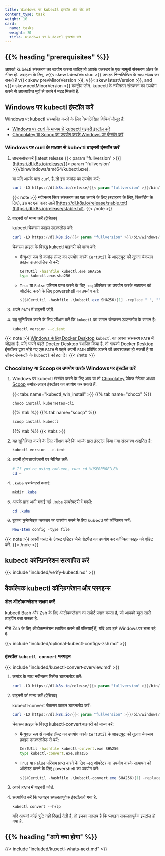 ```yaml
---
title: Windows पर kubectl इंस्टॉल और सेट करें
content_type: task
weight: 10
card:
  name: tasks
  weight: 20
  title: Windows पर kubectl इंस्टॉल करें
---
```


## {{% heading "prerequisites" %}}

आपको kubectl संस्करण का उपयोग करना चाहिए जो आपके क्लस्टर के एक मामूली संस्करण अंतर के भीतर हो. उदाहरण के लिए,  v{{< skew latestVersion >}} क्लाइंट निम्नलिखित के साथ संवाद कर सकते हैं v{{< skew prevMinorVersion >}}, v{{< skew latestVersion >}}, and v{{< skew nextMinorVersion >}} कण्ट्रोल प्लेन.
kubectl के नवीनतम संस्करण का उपयोग करने से अप्रत्याशित मुद्दों से बचने में मदद मिलती है.

## Windows पर kubectl इंस्टॉल करें

Windows पर kubectl संस्थापित करने के लिए निम्नलिखित विधियाँ मौजूद हैं:

- [Windows पर curl के माध्यम से kubectl बाइनरी इंस्टॉल करें](#Windows-पर-curl-के-माध्यम-से-kubectl-बाइनरी-इंस्टॉल-करें)
- [Chocolatey या Scoop का उपयोग करके Windows पर इंस्टॉल करें](#Chocolatey-या-Scoop-का-उपयोग-करके-Windows-पर-इंस्टॉल-करें)


### Windows पर curl के माध्यम से kubectl बाइनरी इंस्टॉल करें

1. डाउनलोड करें [latest release {{< param "fullversion" >}}](https://dl.k8s.io/release/{{< param "fullversion" >}}/bin/windows/amd64/kubectl.exe).

   या यदि आपके पास `curl` है, तो इस कमांड का उपयोग करें:

   ```powershell
   curl -LO https://dl.k8s.io/release/{{< param "fullversion" >}}/bin/windows/amd64/kubectl.exe
   ```

   {{< note >}}
   नवीनतम स्थिर संस्करण का पता लगाने के लिए (उदाहरण के लिए, स्क्रिप्टिंग के लिए), इस पर एक नज़र डालें [https://dl.k8s.io/release/stable.txt](https://dl.k8s.io/release/stable.txt).
   {{< /note >}}

1. बाइनरी को मान्य करें (ऐच्छिक)

   kubectl चेकसम फाइल डाउनलोड करें:

   ```powershell
   curl -LO https://dl.k8s.io/{{< param "fullversion" >}}/bin/windows/amd64/kubectl.exe.sha256
   ```

   चेकसम फ़ाइल के विरुद्ध kubectl बाइनरी को मान्य करें:

   - मैन्युअल रूप से कमांड प्रॉम्प्ट का उपयोग करके `CertUtil` के आउटपुट की तुलना चेकसम फ़ाइल डाउनलोडेड से करें:

     ```cmd
     CertUtil -hashfile kubectl.exe SHA256
     type kubectl.exe.sha256
     ```

   - `True` या `False` परिणाम प्राप्त करने के लिए `-eq` ऑपरेटर का उपयोग करके सत्यापन को ऑटोमेट करने के लिए powershell का उपयोग करें:

     ```powershell
     $($(CertUtil -hashfile .\kubectl.exe SHA256)[1] -replace " ", "") -eq $(type .\kubectl.exe.sha256)
     ```

1. अपने `PATH` में बाइनरी जोड़ें.

1. यह सुनिश्चित करने के लिए परीक्षण करें कि `kubectl` का समान संस्करण डाउनलोड के समान है:

   ```cmd
   kubectl version --client
   ```

{{< note >}}
[Windows के लिए Docker Desktop](https://docs.docker.com/docker-for-windows/#kubernetes) `kubectl` का अपना संस्करण `PATH` में जोड़ता है.
यदि आपने पहले Docker Desktop स्थापित किया है, तो आपको Docker Desktop इंस्टॉलर द्वारा जोड़े गए एक `PATH` से पहले अपनी `PATH` प्रविष्टि डालने की आवश्यकता हो सकती है या डॉकर डेस्कटॉप के `kubectl` को हटा दें।
{{< /note >}}

### Chocolatey या Scoop का उपयोग करके Windows पर इंस्टॉल करें

1. Windows पर kubectl इंस्टॉल करने के लिए आप या तो [Chocolatey](https://chocolatey.org) पैकेज मैनेजर अथवा [Scoop](https://scoop.sh) कमांड-लाइन इंस्टॉलर का उपयोग कर सकते हैं.

   {{< tabs name="kubectl_win_install" >}}
   {{% tab name="choco" %}}
   ```powershell
   choco install kubernetes-cli
   ```
   {{% /tab %}}
   {{% tab name="scoop" %}}
   ```powershell
   scoop install kubectl
   ```
   {{% /tab %}}
   {{< /tabs >}}


1. यह सुनिश्चित करने के लिए परीक्षण करें कि आपके द्वारा इंस्टॉल किया गया संस्करण अद्यतित है:

   ```powershell
   kubectl version --client
   ```

1. अपनी होम डायरेक्टरी पर नेविगेट करें:

   ```powershell
   # If you're using cmd.exe, run: cd %USERPROFILE%
   cd ~
   ```

1. `.kube` डायरेक्टरी बनाएं:

   ```powershell
   mkdir .kube
   ```

1. आपके द्वारा अभी बनाई गई `.kube` डायरेक्टरी में बदलें:

   ```powershell
   cd .kube
   ```

1. दूरस्थ कुबेरनेट्स क्लस्टर का उपयोग करने के लिए kubectl को कॉन्फ़िगर करें:

   ```powershell
   New-Item config -type file
   ```

{{< note >}}
अपनी पसंद के टेक्स्ट एडिटर जैसे नोटपैड का उपयोग कर कॉन्फिग फाइल को एडिट करें.
{{< /note >}}

## kubectl कॉन्फ़िगरेशन सत्यापित करें

{{< include "included/verify-kubectl.md" >}}

## वैकल्पिक kubectl कॉन्फ़िगरेशन और प्लगइन्स

### शेल ऑटोकम्प्लेशन सक्षम करें

kubectl Bash और Zsh के लिए ऑटोकम्प्लेशन का सपोर्ट प्रदान करता है, जो आपको बहुत सारी टाइपिंग बचा सकता है.

नीचे Zsh के लिए ऑटोकम्प्लेशन स्थापित करने की प्रक्रियाएँ हैं, यदि आप इसे Windows पर चला रहे हैं.

{{< include "included/optional-kubectl-configs-zsh.md" >}}

### इंस्टॉल `kubectl convert` प्लगइन

{{< include "included/kubectl-convert-overview.md" >}}

1. कमांड के साथ नवीनतम रिलीज डाउनलोड करें:

   ```powershell
   curl -LO https://dl.k8s.io/release/{{< param "fullversion" >}}/bin/windows/amd64/kubectl-convert.exe
   ```

1. बाइनरी को मान्य करें (ऐच्छिक)

   kubectl-convert चेकसम फ़ाइल डाउनलोड करें:

   ```powershell
   curl -LO https://dl.k8s.io/{{< param "fullversion" >}}/bin/windows/amd64/kubectl-convert.exe.sha256
   ```

   चेकसम फ़ाइल के विरुद्ध kubectl-convert बाइनरी को मान्य करें:

   - मैन्युअल रूप से कमांड प्रॉम्प्ट का उपयोग करके `CertUtil` के आउटपुट की तुलना चेकसम फ़ाइल डाउनलोडेड से करें:

     ```cmd
     CertUtil -hashfile kubectl-convert.exe SHA256
     type kubectl-convert.exe.sha256
     ```

   - `True` या `False` परिणाम प्राप्त करने के लिए `-eq` ऑपरेटर का उपयोग करके सत्यापन को ऑटोमेट करने के लिए powershell का उपयोग करें:

     ```powershell
     $($(CertUtil -hashfile .\kubectl-convert.exe SHA256)[1] -replace " ", "") -eq $(type .\kubectl-convert.exe.sha256)
     ```

1. अपने `PATH` में बाइनरी जोड़ें.

1. सत्यापित करें कि प्लगइन सफलतापूर्वक इंस्टॉल हो गया है.

   ```shell
   kubectl convert --help
   ```

   यदि आपको कोई त्रुटि नहीं दिखाई देती है, तो इसका मतलब है कि प्लगइन सफलतापूर्वक इंस्टॉल हो गया है.

## {{% heading "आगे क्या होगा" %}}

{{< include "included/kubectl-whats-next.md" >}}
